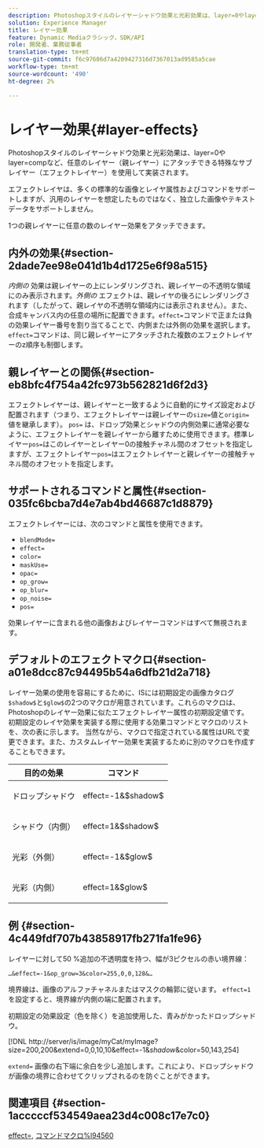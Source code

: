 ```yaml
---
description: Photoshopスタイルのレイヤーシャドウ効果と光彩効果は、layer=0やlayer=compなど、任意のレイヤー（親レイヤー）にアタッチできる特殊なサブレイヤー（エフェクトレイヤー）を使用して実装されます。
solution: Experience Manager
title: レイヤー効果
feature: Dynamic Mediaクラシック，SDK/API
role: 開発者、業務従事者
translation-type: tm+mt
source-git-commit: f6c97606d7a4209427316d7367013ad9585a5cae
workflow-type: tm+mt
source-wordcount: '490'
ht-degree: 2%

---
```



# レイヤー効果{#layer-effects}

Photoshopスタイルのレイヤーシャドウ効果と光彩効果は、layer=0やlayer=compなど、任意のレイヤー（親レイヤー）にアタッチできる特殊なサブレイヤー（エフェクトレイヤー）を使用して実装されます。

エフェクトレイヤは、多くの標準的な画像とレイヤ属性およびコマンドをサポートしますが、汎用のレイヤーを想定したものではなく、独立した画像やテキストデータをサポートしません。

1つの親レイヤーに任意の数のレイヤー効果をアタッチできます。

## 内外の効果{#section-2dade7ee98e041d1b4d1725e6f98a515}

*内側の* 効果は親レイヤーの上にレンダリングされ、親レイヤーの不透明な領域にのみ表示されます。*外側の* エフェクトは、親レイヤの後ろにレンダリングされます（したがって、親レイヤの不透明な領域内には表示されません）。また、合成キャンバス内の任意の場所に配置できます。`effect=`コマンドで正または負の効果レイヤー番号を割り当てることで、内側または外側の効果を選択します。 `effect=`コマンドは、同じ親レイヤーにアタッチされた複数のエフェクトレイヤーのz順序も制御します。

## 親レイヤーとの関係{#section-eb8bfc4f754a42fc973b562821d6f2d3}

エフェクトレイヤーは、親レイヤーと一致するように自動的にサイズ設定および配置されます（つまり、エフェクトレイヤーは親レイヤーの`size=`値と`origin=`値を継承します）。 `pos=` は、ドロップ効果とシャドウの内側効果に通常必要なように、エフェクトレイヤーを親レイヤーから離すために使用できます。標準レイヤー`pos=`はこのレイヤーとレイヤー0の接触チャネル間のオフセットを指定しますが、エフェクトレイヤー`pos=`はエフェクトレイヤーと親レイヤーの接触チャネル間のオフセットを指定します。

## サポートされるコマンドと属性{#section-035fc6bcba7d4e7ab4bd46687c1d8879}

エフェクトレイヤーには、次のコマンドと属性を使用できます。

* `blendMode=`
* `effect=`
* `color=`
* `maskUse=`
* `opac=`
* `op_grow=`
* `op_blur=`
* `op_noise=`
* `pos=`

効果レイヤーに含まれる他の画像およびレイヤーコマンドはすべて無視されます。

## デフォルトのエフェクトマクロ{#section-a01e8dcc87c94495b54a6dfb21d2a718}

レイヤー効果の使用を容易にするために、ISには初期設定の画像カタログ`$shadow$`と`$glow$`の2つのマクロが用意されています。これらのマクロは、Photoshopのレイヤー効果に似たエフェクトレイヤー属性の初期設定値です。 初期設定のレイヤ効果を実装する際に使用する効果コマンドとマクロのリストを、次の表に示します。 当然ながら、マクロで指定されている属性はURLで変更できます。また、カスタムレイヤー効果を実装するために別のマクロを作成することもできます。

<table id="table_8089C41AD1F24223A58C7DD8F4DDF73C"> 
 <thead> 
  <tr> 
   <th class="entry"> <b> 目的の効果</b> </th> 
   <th class="entry"> <b> コマンド</b> </th> 
  </tr> 
 </thead>
 <tbody> 
  <tr> 
   <td> <p> ドロップシャドウ </p> </td> 
   <td> <p> <span class="codeph"> effect=-1&amp;$shadow$</span> </p> </td> 
  </tr> 
  <tr> 
   <td> <p> シャドウ（内側） </p> </td> 
   <td> <p> <span class="codeph"> effect=1&amp;$shadow$</span> </p> </td> 
  </tr> 
  <tr> 
   <td> <p> 光彩（外側） </p> </td> 
   <td> <p> <span class="codeph"> effect=-1&amp;$glow$</span> </p> </td> 
  </tr> 
  <tr> 
   <td> <p> 光彩（内側） </p> </td> 
   <td> <p> <span class="codeph"> effect=1&amp;$glow$</span> </p> </td> 
  </tr> 
 </tbody> 
</table>

## 例 {#section-4c449fdf707b43858917fb271fa1fe96}

レイヤーに対して50 %追加の不透明度を持つ、幅が3ピクセルの赤い境界線：

`…&effect=-1&op_grow=3&color=255,0,0,128&…`

境界線は、画像のアルファチャネルまたはマスクの輪郭に従います。 `effect=1`を設定すると、境界線が内側の端に配置されます。

初期設定の効果設定（色を除く）を追加使用した、青みがかったドロップシャドウ。

[!DNL http://server/is/image/myCat/myImage?size=200,200&extend=0,0,10,10&effect=-1&$shadow$&color=50,143,254]

`extend=` 画像の右下端に余白を少し追加します。これにより、ドロップシャドウが画像の境界に合わせてクリップされるのを防ぐことができます。

## 関連項目 {#section-1acccccf534549aea23d4c008c17e7c0}

[effect=](../../../../../is-api/http-ref/image-serving-api-ref/c-http-protocol-reference/c-command-reference/r-effect.md#reference-b1296c4afed047fb921bbc1e33752135), [コマンドマクロ%l94560](../../../../../is-api/http-ref/image-serving-api-ref/c-http-protocol-reference/c-syntax-and-features/r-is-http-command-macros.md#reference-ea2a9571c65a46da83eca27d0013cbf9)
